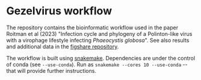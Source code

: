 Gezelvirus workflow
===================

The repository contains the bioinformatic workflow used in the paper Roitman et al (2023) "Infection cycle and phylogeny of a Polinton-like virus with a virophage lifestyle infecting *Phaeocystis globosa*". See also results and additional data in the [figshare repository](https://doi.org/10.6084/m9.figshare.21294852.v1).

The workflow is built using [snakemake](https://snakemake.readthedocs.io/). Dependencies are under the control of conda (see `--use-conda`). Run as `snakemake --cores 10 --use-conda` -- that will provide further instructions.
